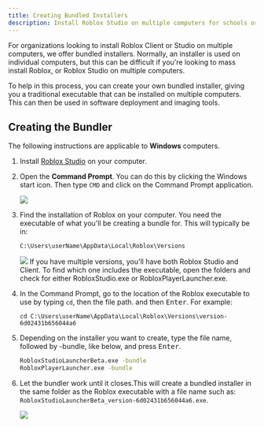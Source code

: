 ```yaml
---
title: Creating Bundled Installers
description: Install Roblox Studio on multiple computers for schools or summer camps.
---
```


For organizations looking to install Roblox Client or Studio on multiple computers, we offer bundled installers. Normally, an installer is used on individual computers, but this can be difficult if you're looking to mass install Roblox, or Roblox Studio on multiple computers.

To help in this process, you can create your own bundled installer, giving you a traditional executable that can be installed on multiple computers. This can then be used in software deployment and imaging tools.

## Creating the Bundler

The following instructions are applicable to **Windows** computers.

1. Install <a href="https://www.roblox.com/create">Roblox Studio</a> on your computer.
2. Open the **Command Prompt**. You can do this by clicking the Windows start icon. Then type `CMD` and click on the Command Prompt application.

   <img src="../../assets/education/legacy/showCommandPrompt.png" />

3. Find the installation of Roblox on your computer. You need the executable of what you'll be creating a bundle for. This will typically be in:

   `C:\Users\userName\AppData\Local\Roblox\Versions`

   <img src="../../assets/education/legacy/showVersions.png" />

   <Alert severity="info">
       If you have multiple versions, you'll have both Roblox Studio and Client. To find which one includes the executable, open the folders and check for either RobloxStudio.exe or RobloxPlayerLauncher.exe.
   </Alert>

4. In the Command Prompt, go to the location of the Roblox executable to use by
   typing `cd`, then the file path. and then <kbd>Enter</kbd>. For example:

   `cd C:\Users\userName\AppData\Local\Roblox\Versions\version-6d02431b656044a6`

5. Depending on the installer you want to create, type the file name, followed by -bundle, like below, and press <kbd>Enter</kbd>.

   ```bash
   RobloxStudioLauncherBeta.exe -bundle
   RobloxPlayerLauncher.exe -bundle
   ```

6. Let the bundler work until it closes.This will create a bundled installer in the same folder as the Roblox executable with a file name such as: `RobloxStudioLauncherBeta_version-6d02431b656044a6.exe`.

   <img src="../../assets/education/legacy/creatingBundler.png" />
